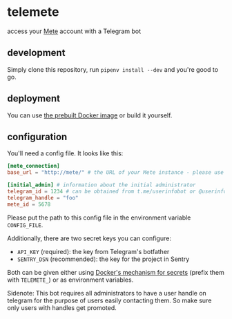 # telemete

access your [Mete](https://github.com/chaosdorf/mete) account with a Telegram bot

## development

Simply clone this repository, run `pipenv install --dev` and you're good to go.

## deployment

You can use [the prebuilt Docker image](https://hub.docker.com/r/ytvwld/telemete) or build it yourself.

## configuration

You'll need a config file. It looks like this:

```toml
[mete_connection]
base_url = "http://mete/" # the URL of your Mete instance - please use HTTPS

[initial_admin] # information about the initial administrator
telegram_id = 1234 # can be obtained from t.me/userinfobot or @userinfobot on Telegram
telegram_handle = "foo"
mete_id = 5678
```

Please put the path to this config file in the environment variable `CONFIG_FILE`.

Additionally, there are two secret keys you can configure:

 * `API_KEY` (required): the key from Telegram's botfather
 * `SENTRY_DSN` (recommended): the key for the project in Sentry


Both can be given either using [Docker's mechanism for secrets](https://docs.docker.com/engine/reference/commandline/secret/) (prefix them with `TELEMETE_`) or as environment variables.

Sidenote: This bot requires all administrators to have a user handle on telegram for the purpose of users easily contacting them.
So make sure only users with handles get promoted.
